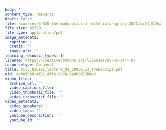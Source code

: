 ```yaml
---
body: ''
content_type: resource
draft: false
file: /courses/3-020-thermodynamics-of-materials-spring-2021/mit3_020s21_lecture_01_1080p_v3_transcript.pdf
file_size: 82209
file_type: application/pdf
image_metadata:
  caption: ''
  credit: ''
  image-alt: ''
learning_resource_types: []
license: https://creativecommons.org/licenses/by-nc-sa/4.0/
resourcetype: Document
title: mit3_020s21_lecture_01_1080p_v3_transcript.pdf
uid: aa0030b8-4f21-4ffe-9c7a-6a809f28b8ed
video_files:
  archive_url: ''
  video_captions_file: ''
  video_thumbnail_file: ''
  video_transcript_file: ''
video_metadata:
  video_speakers: ''
  video_tags: ''
  youtube_description: ''
  youtube_id: ''
---
```

